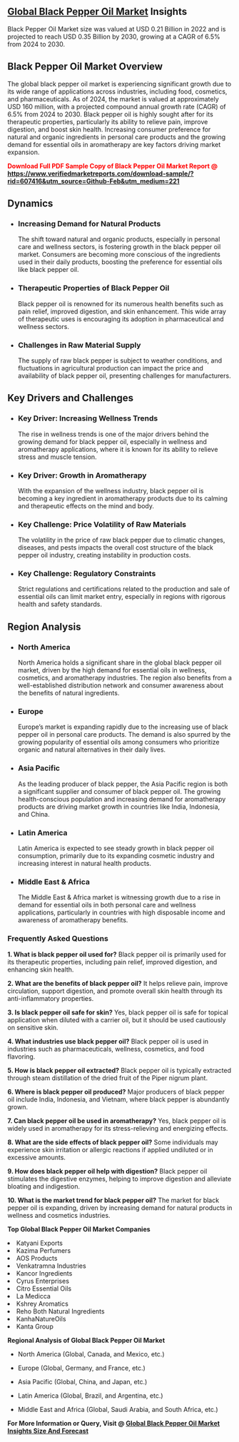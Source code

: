 <h2><a href="https://www.verifiedmarketreports.com/download-sample/?rid=607416&amp;utm_source=Github&amp;utm_medium=221" target="_blank">Global Black Pepper Oil Market</a> Insights</h2><p>Black Pepper Oil Market size was valued at USD 0.21 Billion in 2022 and is projected to reach USD 0.35 Billion by 2030, growing at a CAGR of 6.5% from 2024 to 2030.</p><p> <h2>Black Pepper Oil Market Overview</h2> <p>The global black pepper oil market is experiencing significant growth due to its wide range of applications across industries, including food, cosmetics, and pharmaceuticals. As of 2024, the market is valued at approximately USD 160 million, with a projected compound annual growth rate (CAGR) of 6.5% from 2024 to 2030. Black pepper oil is highly sought after for its therapeutic properties, particularly its ability to relieve pain, improve digestion, and boost skin health. Increasing consumer preference for natural and organic ingredients in personal care products and the growing demand for essential oils in aromatherapy are key factors driving market expansion.</p> <p><strong><p><span class=""><span style="color: #ff0000;"><strong>Download Full PDF Sample Copy of Black Pepper Oil Market Report</strong> @ </span><a href="https://www.verifiedmarketreports.com/download-sample/?rid=607416&amp;utm_source=Github-Feb&amp;utm_medium=221" target="_blank">https://www.verifiedmarketreports.com/download-sample/?rid=607416&amp;utm_source=Github-Feb&amp;utm_medium=221</a></span></p></strong></p> <h2>Dynamics</h2> <ul> <li><h3>Increasing Demand for Natural Products</h3> The shift toward natural and organic products, especially in personal care and wellness sectors, is fostering growth in the black pepper oil market. Consumers are becoming more conscious of the ingredients used in their daily products, boosting the preference for essential oils like black pepper oil.</li> <li><h3>Therapeutic Properties of Black Pepper Oil</h3> Black pepper oil is renowned for its numerous health benefits such as pain relief, improved digestion, and skin enhancement. This wide array of therapeutic uses is encouraging its adoption in pharmaceutical and wellness sectors.</li> <li><h3>Challenges in Raw Material Supply</h3> The supply of raw black pepper is subject to weather conditions, and fluctuations in agricultural production can impact the price and availability of black pepper oil, presenting challenges for manufacturers.</li> </ul> <h2>Key Drivers and Challenges</h2> <ul> <li><h3>Key Driver: Increasing Wellness Trends</h3> The rise in wellness trends is one of the major drivers behind the growing demand for black pepper oil, especially in wellness and aromatherapy applications, where it is known for its ability to relieve stress and muscle tension.</li> <li><h3>Key Driver: Growth in Aromatherapy</h3> With the expansion of the wellness industry, black pepper oil is becoming a key ingredient in aromatherapy products due to its calming and therapeutic effects on the mind and body.</li> <li><h3>Key Challenge: Price Volatility of Raw Materials</h3> The volatility in the price of raw black pepper due to climatic changes, diseases, and pests impacts the overall cost structure of the black pepper oil industry, creating instability in production costs.</li> <li><h3>Key Challenge: Regulatory Constraints</h3> Strict regulations and certifications related to the production and sale of essential oils can limit market entry, especially in regions with rigorous health and safety standards.</li> </ul> <h2>Region Analysis</h2> <ul> <li><h3>North America</h3> North America holds a significant share in the global black pepper oil market, driven by the high demand for essential oils in wellness, cosmetics, and aromatherapy industries. The region also benefits from a well-established distribution network and consumer awareness about the benefits of natural ingredients.</li> <li><h3>Europe</h3> Europe’s market is expanding rapidly due to the increasing use of black pepper oil in personal care products. The demand is also spurred by the growing popularity of essential oils among consumers who prioritize organic and natural alternatives in their daily lives.</li> <li><h3>Asia Pacific</h3> As the leading producer of black pepper, the Asia Pacific region is both a significant supplier and consumer of black pepper oil. The growing health-conscious population and increasing demand for aromatherapy products are driving market growth in countries like India, Indonesia, and China.</li> <li><h3>Latin America</h3> Latin America is expected to see steady growth in black pepper oil consumption, primarily due to its expanding cosmetic industry and increasing interest in natural health products.</li> <li><h3>Middle East & Africa</h3> The Middle East & Africa market is witnessing growth due to a rise in demand for essential oils in both personal care and wellness applications, particularly in countries with high disposable income and awareness of aromatherapy benefits.</li> </ul> <h3>Frequently Asked Questions</h3> <p><strong>1. What is black pepper oil used for?</strong> Black pepper oil is primarily used for its therapeutic properties, including pain relief, improved digestion, and enhancing skin health.</p> <p><strong>2. What are the benefits of black pepper oil?</strong> It helps relieve pain, improve circulation, support digestion, and promote overall skin health through its anti-inflammatory properties.</p> <p><strong>3. Is black pepper oil safe for skin?</strong> Yes, black pepper oil is safe for topical application when diluted with a carrier oil, but it should be used cautiously on sensitive skin.</p> <p><strong>4. What industries use black pepper oil?</strong> Black pepper oil is used in industries such as pharmaceuticals, wellness, cosmetics, and food flavoring.</p> <p><strong>5. How is black pepper oil extracted?</strong> Black pepper oil is typically extracted through steam distillation of the dried fruit of the Piper nigrum plant.</p> <p><strong>6. Where is black pepper oil produced?</strong> Major producers of black pepper oil include India, Indonesia, and Vietnam, where black pepper is abundantly grown.</p> <p><strong>7. Can black pepper oil be used in aromatherapy?</strong> Yes, black pepper oil is widely used in aromatherapy for its stress-relieving and energizing effects.</p> <p><strong>8. What are the side effects of black pepper oil?</strong> Some individuals may experience skin irritation or allergic reactions if applied undiluted or in excessive amounts.</p> <p><strong>9. How does black pepper oil help with digestion?</strong> Black pepper oil stimulates the digestive enzymes, helping to improve digestion and alleviate bloating and indigestion.</p> <p><strong>10. What is the market trend for black pepper oil?</strong> The market for black pepper oil is expanding, driven by increasing demand for natural products in wellness and cosmetics industries.</p> </p><p><strong>Top Global Black Pepper Oil Market Companies</strong></p><div data-test-id=""><p><li>Katyani Exports</li><li> Kazima Perfumers</li><li> AOS Products</li><li> Venkatramna Industries</li><li> Kancor Ingredients</li><li> Cyrus Enterprises</li><li> Citro Essential Oils</li><li> La Medicca</li><li> Kshrey Aromatics</li><li> Reho Both Natural Ingredients</li><li> KanhaNatureOils</li><li> Kanta Group</li></p><div><strong>Regional Analysis of&nbsp;Global Black Pepper Oil Market</strong></div><ul><li dir="ltr"><p dir="ltr">North America&nbsp;(Global, Canada, and Mexico, etc.)</p></li><li dir="ltr"><p dir="ltr">Europe (Global, Germany, and France, etc.)</p></li><li dir="ltr"><p dir="ltr">Asia Pacific&nbsp;(Global, China, and Japan, etc.)</p></li><li dir="ltr"><p dir="ltr">Latin America&nbsp;(Global, Brazil, and Argentina, etc.)</p></li><li dir="ltr">Middle East and Africa&nbsp;(Global, Saudi Arabia, and South Africa, etc.)</li></ul><p><strong>For More Information or Query, Visit @&nbsp;</strong><strong><a href="https://www.verifiedmarketreports.com/product/black-pepper-oil-market/?utm_source=Github&amp;utm_medium=221" target="_blank">Global Black Pepper Oil Market Insights Size And Forecast</a></strong></p></div>
